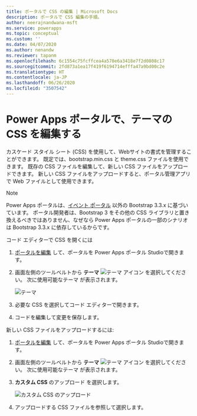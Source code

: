 ```yaml
---
title: ポータルで CSS の編集 | Microsoft Docs
description: ポータルで CSS 編集の手順。
author: neerajnandwana-msft
ms.service: powerapps
ms.topic: conceptual
ms.custom: ''
ms.date: 04/07/2020
ms.author: nenandw
ms.reviewer: tapanm
ms.openlocfilehash: 6c1554c75fcffcea4a570e6a3418e7f2d0808c17
ms.sourcegitcommit: 2fd873a1ea17f419f6194714efffa47a9bd00c2e
ms.translationtype: HT
ms.contentlocale: ja-JP
ms.lasthandoff: 06/26/2020
ms.locfileid: "3507542"
---
```

# <a name="edit-css-for-themes-in-power-apps-portal"></a>Power Apps ポータルで、テーマの CSS を編集する

カスケード スタイル シート (CSS) を使用して、Webサイトの書式を管理することができます。 既定では、bootstrap.min.css と theme.css ファイルを使用できます。 既存の CSS ファイルを編集して、新しい CSS ファイルをアップロードできます。 新しい CSS ファイルをアップロードすると、ポータル管理アプリで Web ファイルとして使用できます。

> [!NOTE]
> Power Apps ポータルは、[イベント ポータル](https://docs.microsoft.com/dynamics365/marketing/developer/event-management-web-application) 以外の Bootstrap 3.3.x に基づいています。 ポータル開発者は、Bootstrap 3 をその他の CSS ライブラリと置き換えるべきではありません、なぜなら Power Apps ポータルの一部のシナリオは Bootstrap 3.3.x に依存しているからです。

コード エディターで CSS を開くには

1.  [ポータルを編集](manage-existing-portals.md#edit) して、ポータルを Power Apps ポータル Studioで開きます。  

2.  画面左側のツールベルトから **テーマ** ![テーマ アイコン](media/theme-icon.png "テーマ アイコン") を選択してください。 次に使用可能なテーマ が表示されます。  

    ![テーマ](./media/edit-css/themes.png)

3.  必要な CSS を選択してコード エディターで開きます。

4.  コードを編集して変更を保存します。

新しい CSS ファイルをアップロードするには:

1.  [ポータルを編集](manage-existing-portals.md#edit) して、ポータルを Power Apps ポータル Studioで開きます。  

2.  画面左側のツールベルトから **テーマ** ![テーマ アイコン](media/theme-icon.png "テーマ アイコン") を選択してください。 次に使用可能なテーマ が表示されます。  

3. **カスタム CSS** のアップロード を選択します。

    ![カスタム CSS のアップロード](./media/edit-css/upload-custom-css.png) 

4. アップロードする CSS ファイルを参照して選択します。



